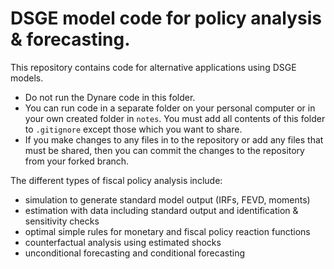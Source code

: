 # DSGE model code for policy analysis & forecasting.  

This repository contains code for alternative applications using DSGE models. 
- Do not run the Dynare code in this folder. 
- You can run code in a separate folder on your personal computer or in your own created folder in `notes`. You must add all contents of this folder to `.gitignore` except those which you want to share.
- If you make changes to any files in to the repository or add any files that must be shared, then you can commit the changes to the repository from your forked branch.

The different types of fiscal policy analysis include:
- simulation to generate standard model output (IRFs, FEVD, moments)
- estimation with data including standard output and identification & sensitivity checks
- optimal simple rules for monetary and fiscal policy reaction functions
- counterfactual analysis using estimated shocks
- unconditional forecasting and conditional forecasting
